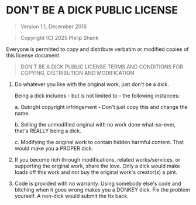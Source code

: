 # DON'T BE A DICK PUBLIC LICENSE

> Version 1.1, December 2016

> Copyright (C) 2025 Philip Shenk

Everyone is permitted to copy and distribute verbatim or modified
copies of this license document.

> DON'T BE A DICK PUBLIC LICENSE
> TERMS AND CONDITIONS FOR COPYING, DISTRIBUTION AND MODIFICATION

1. Do whatever you like with the original work, just don't be a dick.

   Being a dick includes - but is not limited to - the following instances:

    a. Outright copyright infringement - Don't just copy this and change the name.
   
    b. Selling the unmodified original with no work done what-so-ever, that's REALLY being a dick.
   
    c. Modifying the original work to contain hidden harmful content. That would make you a PROPER dick.

3. If you become rich through modifications, related works/services, or supporting the original work,
share the love. Only a dick would make loads off this work and not buy the original work's
creator(s) a pint.

4. Code is provided with no warranty. Using somebody else's code and bitching when it goes wrong makes
you a DONKEY dick. Fix the problem yourself. A non-dick would submit the fix back.
